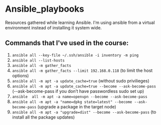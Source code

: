 # Ansible_playbooks

Resources gathered while learning Ansible. I'm using ansible from a virtual environment instead of installing it system wide. 


## Commands that I've used in the course:

1. `ansible all --key-file ~/.ssh/ansible -i inventory -m ping`
2. `ansible all --list-hosts`
3. `ansible all -m gather_facts`
4. `ansible all -m gather_facts --limit 192.168.0.118` (to limit the host options)
5. `ansible all -m apt -a update_cache=true` (without sudo privilieges)
6. `ansible all -m apt -a update_cache=true --become --ask-become-pass` (--ask-become-pass if you don’t have passwordless sudo set up)
7. `ansible  all -m apt -a name=openvpn --become --ask-become-pass`
8. `ansible all -m apt -a "name=dpkg state=latest" --become --ask-become-pass` (upgrade a package in the target node)
9. `ansible all -m apt -a "upgrade=dist" --become --ask-become-pass` (to install all the package updates)
